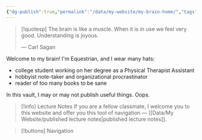 ```yaml
---
{"dg-publish":true,"permalink":"/data/my-website/my-brain-home/","tags":["gardenEntry"]}
---
```



> [!quotesp]
> The brain is like a muscle. When it is in use we feel very good. Understanding is joyous. 
> 
> — Carl Sagan

Welcome to my brain! I'm Equestrian, and I wear many hats:
- college student working on her degree as a Physical Therapist Assistant
- hobbyist note-taker and organizational procrastinator
- reader of too many books to be sane

In this vault, I may or may not publish useful things. Oops.

> [!info] Lecture Notes
> If you are a fellow classmate, I welcome you to this website and offer you this tool of navigation — [[Data/My Website/published lecture notes\|published lecture notes]]. 

> [!buttons] Navigation

